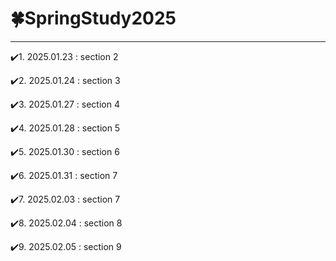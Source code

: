 # 🍀SpringStudy2025
---

✔️1. 2025.01.23 : section 2

✔️2. 2025.01.24 : section 3

✔️3. 2025.01.27 : section 4

✔️4. 2025.01.28 : section 5

✔️5. 2025.01.30 : section 6

✔️6. 2025.01.31 : section 7

✔️7. 2025.02.03 : section 7

✔️8. 2025.02.04 : section 8

✔️9. 2025.02.05 : section 9
